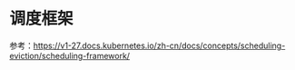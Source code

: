 # 调度框架

参考：https://v1-27.docs.kubernetes.io/zh-cn/docs/concepts/scheduling-eviction/scheduling-framework/
